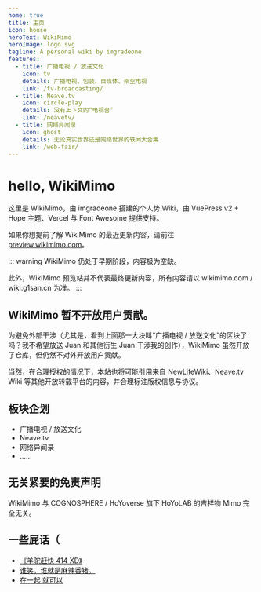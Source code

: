 ```yaml
---
home: true
title: 主页
icon: house
heroText: WikiMimo
heroImage: logo.svg
tagline: A personal wiki by imgradeone
features:
  - title: 广播电视 / 放送文化
    icon: tv
    details: 广播电视、包装、自媒体、架空电视
    link: /tv-broadcasting/
  - title: Neave.tv
    icon: circle-play
    details: 没有上下文的“电视台”
    link: /neavetv/
  - title: 网络异闻录
    icon: ghost
    details: 无论真实世界还是网络世界的轶闻大合集
    link: /web-fair/
---
```


# hello, WikiMimo

这里是 WikiMimo，由 imgradeone 搭建的个人势 Wiki，由 VuePress v2 + Hope 主题、Vercel 与 Font Awesome 提供支持。

如果你想提前了解 WikiMimo 的最近更新内容，请前往 [preview.wikimimo.com](https://preview.wikimimo.com)。

::: warning
WikiMimo 仍处于早期阶段，内容极为空缺。

此外，WikiMimo 预览站并不代表最终更新内容，所有内容请以 wikimimo.com / wiki.g1san.cn 为准。
:::

## WikiMimo 暂不开放用户贡献。
为避免外部干涉（尤其是，看到上面那一大块叫“广播电视 / 放送文化”的区块了吗？我不希望放送 Juan 和其他衍生 Juan 干涉我的创作），WikiMimo 虽然开放了仓库，但仍然不对外开放用户贡献。

当然，在合理授权的情况下，本站也将可能引用来自 NewLifeWiki、Neave.tv Wiki 等其他开放转载平台的内容，并合理标注版权信息与协议。

## 板块企划

- 广播电视 / 放送文化
- Neave.tv
- 网络异闻录
- ……

## 无关紧要的免责声明

WikiMimo 与 COGNOSPHERE / HoYoverse 旗下 HoYoLAB 的吉祥物 Mimo 完全无关。

## 一些屁话（

- [《羊驼赶快 414 XD》](/web-fair/event/)
- [谁笑，谁就是麻辣香猪。](/neavetv/mucaojun.md)
- [在一起 就可以](/web-fair/chaos/huawei-together.md)
